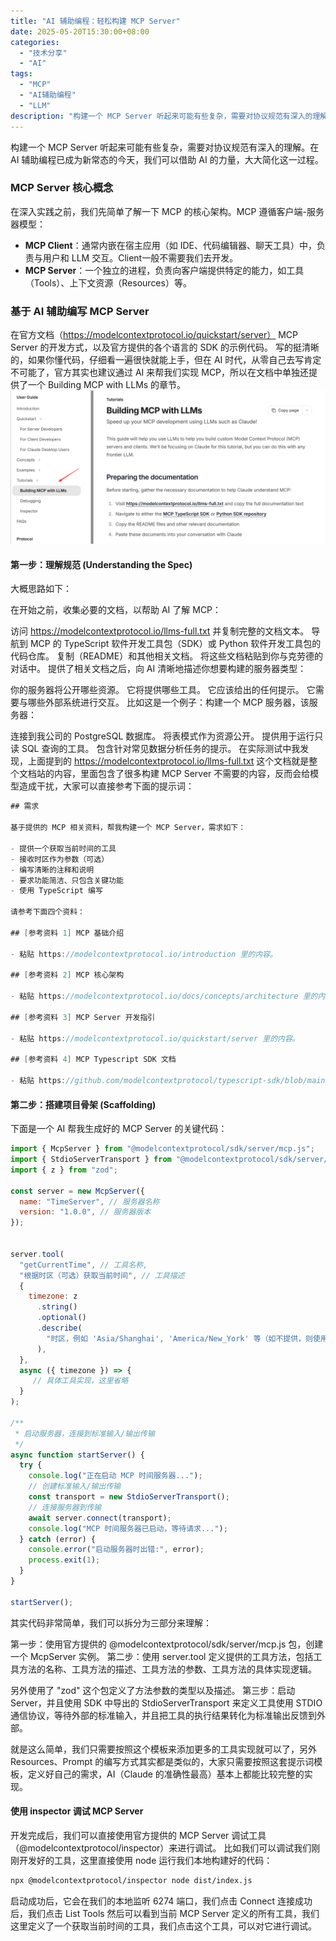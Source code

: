 ```yaml
---
title: "AI 辅助编程：轻松构建 MCP Server"
date: 2025-05-20T15:30:00+08:00
categories:
  - "技术分享"
  - "AI"
tags:
  - "MCP"
  - "AI辅助编程"
  - "LLM"
description: "构建一个 MCP Server 听起来可能有些复杂，需要对协议规范有深入的理解。在 AI 辅助编程已成为新常态的今天，我们可以借助 AI 的力量，大大简化这一过程。"
---
```




构建一个 MCP Server 听起来可能有些复杂，需要对协议规范有深入的理解。在 AI 辅助编程已成为新常态的今天，我们可以借助 AI 的力量，大大简化这一过程。

### MCP Server 核心概念

在深入实践之前，我们先简单了解一下 MCP 的核心架构。MCP 遵循客户端-服务器模型：

*   **MCP Client**：通常内嵌在宿主应用（如 IDE、代码编辑器、聊天工具）中，负责与用户和 LLM 交互。Client一般不需要我们去开发。
*   **MCP Server**：一个独立的进程，负责向客户端提供特定的能力，如工具（Tools）、上下文资源（Resources）等。

### 基于 AI 辅助编写 MCP Server
在官方文档（https://modelcontextprotocol.io/quickstart/server） MCP Server 的开发方式，以及官方提供的各个语言的 SDK 的示例代码。
写的挺清晰的，如果你懂代码，仔细看一遍很快就能上手，但在 AI 时代，从零自己去写肯定不可能了，官方其实也建议通过 AI 来帮我们实现 MCP，所以在文档中单独还提供了一个 Building MCP with LLMs 的章节。
![MCP Server](image.png)


#### 第一步：理解规范 (Understanding the Spec)

大概思路如下：

在开始之前，收集必要的文档，以帮助 AI 了解 MCP：

访问 https://modelcontextprotocol.io/llms-full.txt 并复制完整的文档文本。
导航到 MCP 的 TypeScript 软件开发工具包（SDK）或 Python 软件开发工具包的代码仓库。
复制（README）和其他相关文档。
将这些文档粘贴到你与克劳德的对话中。
提供了相关文档之后，向 AI 清晰地描述你想要构建的服务器类型：

你的服务器将公开哪些资源。
它将提供哪些工具。
它应该给出的任何提示。
它需要与哪些外部系统进行交互。
比如这是一个例子：构建一个 MCP 服务器，该服务器：

连接到我公司的 PostgreSQL 数据库。
将表模式作为资源公开。
提供用于运行只读 SQL 查询的工具。
包含针对常见数据分析任务的提示。
在实际测试中我发现，上面提到的 https://modelcontextprotocol.io/llms-full.txt 这个文档就是整个文档站的内容，里面包含了很多构建 MCP Server 不需要的内容，反而会给模型造成干扰，大家可以直接参考下面的提示词：
```java
## 需求

基于提供的 MCP 相关资料，帮我构建一个 MCP Server，需求如下：

- 提供一个获取当前时间的工具
- 接收时区作为参数（可选）
- 编写清晰的注释和说明
- 要求功能简洁、只包含关键功能
- 使用 TypeScript 编写

请参考下面四个资料：

## [参考资料 1] MCP 基础介绍

- 粘贴 https://modelcontextprotocol.io/introduction 里的内容。

## [参考资料 2] MCP 核心架构

- 粘贴 https://modelcontextprotocol.io/docs/concepts/architecture 里的内容。

## [参考资料 3] MCP Server 开发指引

- 粘贴 https://modelcontextprotocol.io/quickstart/server 里的内容。

## [参考资料 4] MCP Typescript SDK 文档

- 粘贴 https://github.com/modelcontextprotocol/typescript-sdk/blob/main/README.md 里的内容。
```

#### 第二步：搭建项目骨架 (Scaffolding)

下面是一个 AI 帮我生成好的 MCP Server 的关键代码：

```javascript
import { McpServer } from "@modelcontextprotocol/sdk/server/mcp.js";
import { StdioServerTransport } from "@modelcontextprotocol/sdk/server/stdio.js";
import { z } from "zod";

const server = new McpServer({
  name: "TimeServer", // 服务器名称
  version: "1.0.0", // 服务器版本
});


server.tool(
  "getCurrentTime", // 工具名称,
  "根据时区（可选）获取当前时间", // 工具描述
  {
    timezone: z
      .string()
      .optional()
      .describe(
        "时区，例如 'Asia/Shanghai', 'America/New_York' 等（如不提供，则使用系统默认时区）"
      ),
  },
  async ({ timezone }) => {
     // 具体工具实现，这里省略
  }
);

/**
 * 启动服务器，连接到标准输入/输出传输
 */
async function startServer() {
  try {
    console.log("正在启动 MCP 时间服务器...");
    // 创建标准输入/输出传输
    const transport = new StdioServerTransport();
    // 连接服务器到传输
    await server.connect(transport);
    console.log("MCP 时间服务器已启动，等待请求...");
  } catch (error) {
    console.error("启动服务器时出错:", error);
    process.exit(1);
  }
}

startServer();

```
其实代码非常简单，我们可以拆分为三部分来理解：

第一步：使用官方提供的 @modelcontextprotocol/sdk/server/mcp.js 包，创建一个 McpServer 实例。
第二步：使用 server.tool 定义提供的工具方法，包括工具方法的名称、工具方法的描述、工具方法的参数、工具方法的具体实现逻辑。

另外使用了 "zod" 这个包定义了方法参数的类型以及描述。
第三步：启动 Server，并且使用 SDK 中导出的 StdioServerTransport 来定义工具使用 STDIO 通信协议，等待外部的标准输入，并且把工具的执行结果转化为标准输出反馈到外部。

就是这么简单，我们只需要按照这个模板来添加更多的工具实现就可以了，另外 Resources、Prompt 的编写方式其实都是类似的，大家只需要按照这套提示词模板，定义好自己的需求，AI（Claude 的准确性最高）基本上都能比较完整的实现。


#### 使用 inspector 调试 MCP Server
开发完成后，我们可以直接使用官方提供的 MCP Server 调试工具（@modelcontextprotocol/inspector）来进行调试。
比如我们可以调试我们刚刚开发好的工具，这里直接使用 node 运行我们本地构建好的代码：
```bash
npx @modelcontextprotocol/inspector node dist/index.js
```
启动成功后，它会在我们的本地监听 6274 端口，我们点击 Connect
连接成功后，我们点击 List Tools
然后可以看到当前 MCP Server 定义的所有工具，我们这里定义了一个获取当前时间的工具，我们点击这个工具，可以对它进行调试。